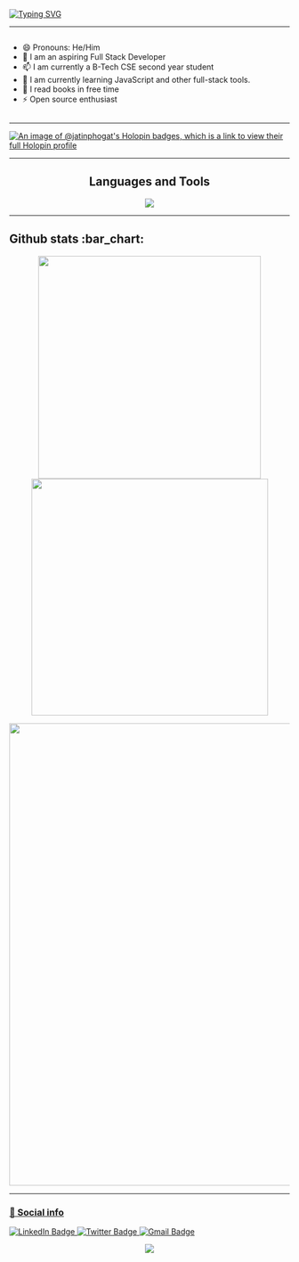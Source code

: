 <div>
  <a href="https://git.io/typing-svg"><img src="https://readme-typing-svg.demolab.com?font=Fira+Code&weight=6000&size=28&duration=5304&pause=1000&color36BCF7FF&background=FFD22800&center=true&vCenter=true&width=850&lines=Hi there 👋,+I'm+Jatin,+Welcome+to+My+Profile!+;I+am+a+Full+Stack+Developer+;Always+learning+new+things" alt="Typing SVG" /></a>
</div>

---

<div style="display:flex">
  
- 😄 Pronouns: He/Him
- 🔭 I am an aspiring Full Stack Developer
- 📫 I am currently a B-Tech CSE second year student
- 🌱 I am currently learning JavaScript and other full-stack tools.
- 💬 I read books in free time
- ⚡ Open source enthusiast

</div>

---

[![An image of @jatinphogat's Holopin badges, which is a link to view their full Holopin profile](https://holopin.me/jatinphogat)](https://holopin.io/@jatinphogat)

---

<h2 align="center">Languages and Tools</h2>
<p align="center"> 
  <img src="https://skillicons.dev/icons?i=react,js,typescript,cpp,mongodb,nodejs,express,jquery,postgres,html,css,git,github,vscode,bootstrap,tailwind&perline=8">
</p>

---

<h2>Github stats :bar_chart:</h2>

<p align="center">
  <img width="400" src="https://github-readme-stats.vercel.app/api?username=JatinPhogat&count_private=true&show_icons=true&theme=react" />  <img width="425" src="https://streak-stats.demolab.com/?user=JatinPhogat&theme=react" />
</p>

<p align="center">
  <img width="830" src="https://github-readme-activity-graph.vercel.app/graph?username=JatinPhogat&bg_color=21232a&color=a8eeff&line=61dafb&point=f0fcff&area=true&hide_border=false" />
<a href="https://github.com/JatinPhogat/github-stats">
</p>

---

### 🔗 Social info

<div id="badges">
    <a href="https://www.linkedin.com/in/jatin-phogat/">
    <img src="https://img.shields.io/badge/LinkedIn-blue?style=for-the-badge&logo=linkedin&logoColor=white" alt="LinkedIn Badge"/>
    </a>
    <a href="https://twitter.com/jatin_0101">
    <img src="https://img.shields.io/badge/Twitter-blue?style=for-the-badge&logo=Twitter&logoColor=white" alt="Twitter Badge"/>
    </a>
    <a href="https://mail.google.com/mail/u/0/?fs=1&tf=cm&to=phogatjassu09@gmail.com">
    <img src="https://img.shields.io/badge/Gmail-D14836?style=for-the-badge&logo=gmail&logoColor=white" alt="Gmail Badge"/>
    </a>
</div>

<p align="center">
  <img src="https://capsule-render.vercel.app/api?type=waving&color=gradient&height=65&section=footer"/>
</p>
